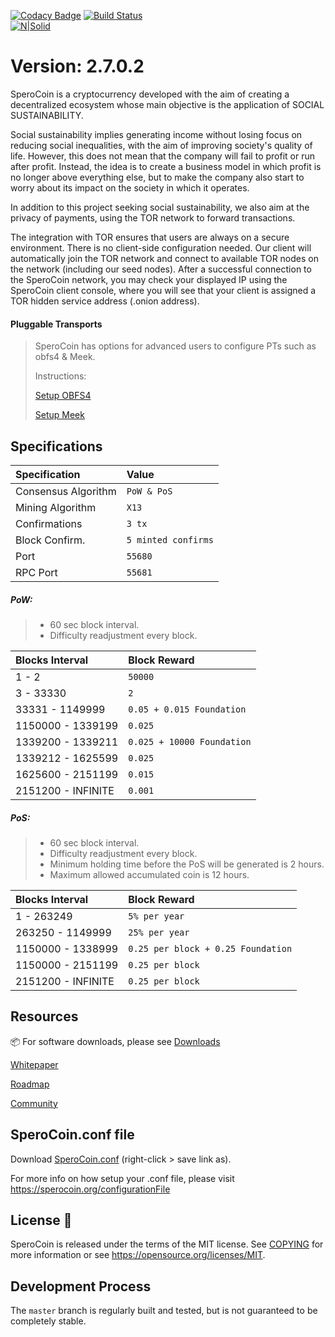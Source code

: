[![Codacy Badge](https://api.codacy.com/project/badge/Grade/1aa1a2fafa1a41e1bdcba6e453fcba1f)](https://app.codacy.com/app/DigitalCoin1/SperoCoin?utm_source=github.com&utm_medium=referral&utm_content=DigitalCoin1/SperoCoin&utm_campaign=Badge_Grade_Dashboard)
[![Build Status](https://travis-ci.org/DigitalCoin1/SperoCoin.svg?branch=master)](https://travis-ci.org/DigitalCoin1/SperoCoin)
<br>
[![N|Solid](https://i.imgur.com/0BOgWZy.png)](https://sperocoin.org/)

Version: 2.7.0.2
=====================================

SperoCoin is a cryptocurrency developed with the aim of creating a decentralized ecosystem whose main objective is the application of SOCIAL SUSTAINABILITY.

Social sustainability implies generating income without losing focus on reducing social inequalities, with the aim of improving society's quality of life.
However, this does not mean that the company will fail to profit or run after profit. Instead, the idea is to create a business model in which profit is no longer above everything else, but to make the company also start to worry about its impact on the society in which it operates.

In addition to this project seeking social sustainability, we also aim at the privacy of payments, using the TOR network to forward transactions.

The integration with TOR ensures that users are always on a secure environment. There is no client-side configuration needed. Our client will automatically join the TOR network and connect to available TOR nodes on the network (including our seed nodes). After a successful connection to the SperoCoin network, you may check your displayed IP using the SperoCoin client console, where you will see that your client is assigned a TOR hidden service address (.onion address).

#### Pluggable Transports

>SperoCoin has options for advanced users to configure PTs such as obfs4 & Meek. 
>
>Instructions:
>
>[Setup OBFS4]( https://github.com/DigitalCoin1/SperoCoin/blob/master/doc/setup-obfs4.md )
>
>[Setup Meek]( https://github.com/DigitalCoin1/SperoCoin/blob/master/doc/setup-meek.md )


## Specifications

| Specification | Value |
|:-----------|:-----------|
| Consensus Algorithm | `PoW & PoS` |
| Mining Algorithm | `X13` |
| Confirmations | `3 tx` |
| Block Confirm. | `5 minted confirms` |
| Port | `55680` |
| RPC Port | `55681` |


##### PoW:

> - 60 sec block interval.
> - Difficulty readjustment every block.


| Blocks Interval | Block Reward |
|:-----------|:-----------|
| 1 - 2 | `50000` |
| 3 - 33330 | `2` |
| 33331 - 1149999 | `0.05 + 0.015 Foundation` |
| 1150000 - 1339199 | `0.025` |
| 1339200 - 1339211 | `0.025 + 10000 Foundation` |
| 1339212 - 1625599 | `0.025` |
| 1625600 - 2151199 | `0.015` |
| 2151200 - INFINITE | `0.001` |


##### PoS:

> - 60 sec block interval.
> - Difficulty readjustment every block.
> - Minimum holding time before the PoS will be generated is 2 hours.
> - Maximum allowed accumulated coin is 12 hours.

| Blocks Interval | Block Reward |
|:-----------|:-----------|
| 1 - 263249 | `5% per year` |
| 263250 - 1149999 | `25% per year` |
| 1150000 - 1338999 | `0.25 per block + 0.25 Foundation` |
| 1150000 - 2151199 | `0.25 per block` |
| 2151200 - INFINITE | `0.25 per block` |


## Resources

:package: For software downloads, please see [Downloads](https://sperocoin.org/getStarted)

[Whitepaper](https://sperocoin.org/whitepaper/) 

[Roadmap](https://sperocoin.org/roadmap)

[Community](https://sperocoin.org/community)


## SperoCoin.conf file

Download [SperoCoin.conf](https://sperocoin.org/files/SperoCoin.conf.php?action=download) (right-click > save link as).

For more info on how setup your .conf file, please visit https://sperocoin.org/configurationFile


License :bookmark_tabs:
-------

SperoCoin is released under the terms of the MIT license. See [COPYING](COPYING) for more
information or see https://opensource.org/licenses/MIT.



Development Process
-------------------

The `master` branch is regularly built and tested, but is not guaranteed to be completely stable. 

